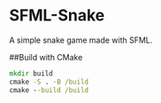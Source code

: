# SFML-Snake

A simple snake game made with SFML.

##Build with CMake

```cmd
mkdir build
cmake -S . -B /build
cmake --build /build
```
